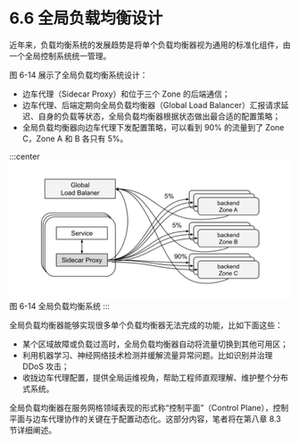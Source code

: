 # 6.6 全局负载均衡设计

近年来，负载均衡系统的发展趋势是将单个负载均衡器视为通用的标准化组件，由一个全局控制系统统一管理。

图 6-14 展示了全局负载均衡系统设计：
- 边车代理（Sidecar Proxy）和位于三个 Zone 的后端通信；
- 边车代理、后端定期向全局负载均衡器（Global Load Balancer）汇报请求延迟、自身的负载等状态，全局负载均衡器根据状态做出最合适的配置策略；
- 全局负载均衡器向边车代理下发配置策略，可以看到 90% 的流量到了 Zone C，Zone A 和 B 各只有 5%。

:::center
  ![](../assets/global-load-balancer.svg)<br/>
图 6-14 全局负载均衡系统
:::

全局负载均衡器能够实现很多单个负载均衡器无法完成的功能，比如下面这些：

- 某个区域故障或负载过高时，全局负载均衡器自动将流量切换到其他可用区；
- 利用机器学习、神经网络技术检测并缓解流量异常问题。比如识别并治理 DDoS 攻击；
- 收拢边车代理配置，提供全局运维视角，帮助工程师直观理解、维护整个分布式系统。

全局负载均衡器在服务网格领域表现的形式称“控制平面”（Control Plane），控制平面与边车代理协作的关键在于配置动态化。这部分内容，笔者将在第八章 8.3 节详细阐述。